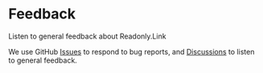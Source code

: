 # Feedback

Listen to general feedback about Readonly.Link

We use GitHub [Issues](https://github.com/readonlylink/feedback/issues) to respond to bug reports,
and [Discussions](https://github.com/readonlylink/feedback/discussions) to listen to general feedback.
